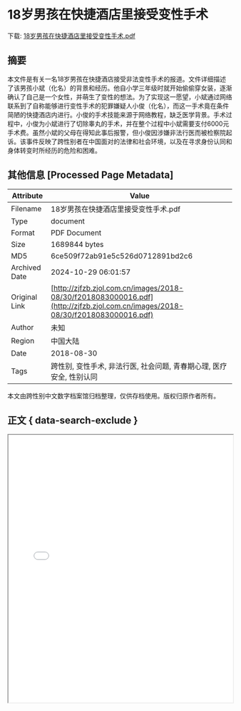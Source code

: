 # 18岁男孩在快捷酒店里接受变性手术

<!-- tcd_download_link -->
下载: <a href="18岁男孩在快捷酒店里接受变性手术.pdf" download>18岁男孩在快捷酒店里接受变性手术.pdf</a>
<!-- tcd_download_link_end -->

## 摘要

<!-- tcd_abstract -->
本文件是有关一名18岁男孩在快捷酒店接受非法变性手术的报道。文件详细描述了该男孩小斌（化名）的背景和经历。他自小学三年级时就开始偷偷穿女装，逐渐确认了自己是一个女性，并萌生了变性的想法。为了实现这一愿望，小斌通过网络联系到了自称能够进行变性手术的犯罪嫌疑人小俊（化名），而这一手术竟在条件简陋的快捷酒店内进行。小俊的手术技能来源于网络教程，缺乏医学背景。手术过程中，小俊为小斌进行了切除睾丸的手术，并在整个过程中小斌需要支付6000元手术费。虽然小斌的父母在得知此事后报警，但小俊因涉嫌非法行医而被检察院起诉。该事件反映了跨性别者在中国面对的法律和社会环境，以及在寻求身份认同和身体转变时所经历的危险和困难。

<!-- tcd_abstract_end -->

## 其他信息 [Processed Page Metadata]

| Attribute       | Value                                  |
|-----------------|----------------------------------------|
| Filename        | 18岁男孩在快捷酒店里接受变性手术.pdf                             |
| Type            | document                                 |
| Format          | PDF Document                               |
| Size            | 1689844 bytes                           |
| MD5             | 6ce509f72ab91e5c526d0712891bd2c6                                  |
| Archived Date   | 2024-10-29 06:01:57                             |
| Original Link   | [http://zjfzb.zjol.com.cn/images/2018-08/30/f2018083000016.pdf](http://zjfzb.zjol.com.cn/images/2018-08/30/f2018083000016.pdf)                         |
| Author          | 未知                               |
| Region          | 中国大陆                               |
| Date            | 2018-08-30                                 |
| Tags            | 跨性别, 变性手术, 非法行医, 社会问题, 青春期心理, 医疗安全, 性别认同                                 |

本文由跨性别中文数字档案馆归档整理，仅供存档使用。版权归原作者所有。


## 正文 { data-search-exclude }

<!-- tcd_main_text -->
<iframe src="../18岁男孩在快捷酒店里接受变性手术.pdf" width="100%" height="600px">
    <p>无法显示PDF，请下载查看。</p>
</iframe>
<!-- tcd_main_text_end -->

